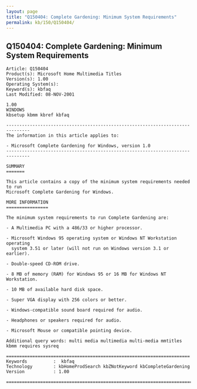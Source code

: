 ```yaml
---
layout: page
title: "Q150404: Complete Gardening: Minimum System Requirements"
permalink: kb/150/Q150404/
---
```


## Q150404: Complete Gardening: Minimum System Requirements

	Article: Q150404
	Product(s): Microsoft Home Multimedia Titles
	Version(s): 1.00
	Operating System(s): 
	Keyword(s): kbfaq
	Last Modified: 08-NOV-2001
	
	1.00
	WINDOWS
	kbsetup kbmm kbref kbfaq
	
	-------------------------------------------------------------------------------
	The information in this article applies to:
	
	- Microsoft Complete Gardening for Windows, version 1.0 
	-------------------------------------------------------------------------------
	
	SUMMARY
	=======
	
	This article contains a copy of the minimum system requirements needed to run
	Microsoft Complete Gardening for Windows.
	
	MORE INFORMATION
	================
	
	The minimum system requirements to run Complete Gardening are:
	
	- A Multimedia PC with a 486/33 or higher processor.
	
	- Microsoft Windows 95 operating system or Windows NT Workstation operating
	  system 3.51 or later (will not run on Windows version 3.1 or earlier).
	
	- Double-speed CD-ROM drive.
	
	- 8 MB of memory (RAM) for Windows 95 or 16 MB for Windows NT Workstation.
	
	- 10 MB of available hard disk space.
	
	- Super VGA display with 256 colors or better.
	
	- Windows-compatible sound board required for audio.
	
	- Headphones or speakers required for audio.
	
	- Microsoft Mouse or compatible pointing device.
	
	Additional query words: multi media multimedia multi-media mmtitles kbmm requires sysreq
	
	======================================================================
	Keywords          :  kbfaq
	Technology        : kbHomeProdSearch kbZNotKeyword kbCompleteGardening
	Version           : 1.00
	
	=============================================================================
	
